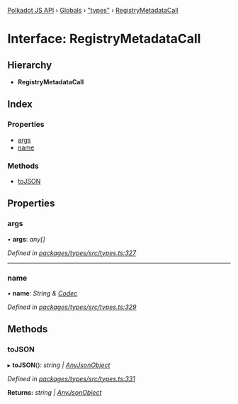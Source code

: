 [Polkadot JS API](../README.md) › [Globals](../globals.md) › ["types"](../modules/_types_.md) › [RegistryMetadataCall](_types_.registrymetadatacall.md)

# Interface: RegistryMetadataCall

## Hierarchy

* **RegistryMetadataCall**

## Index

### Properties

* [args](_types_.registrymetadatacall.md#args)
* [name](_types_.registrymetadatacall.md#name)

### Methods

* [toJSON](_types_.registrymetadatacall.md#tojson)

## Properties

###  args

• **args**: *any[]*

*Defined in [packages/types/src/types.ts:327](https://github.com/polkadot-js/api/blob/64ff226535/packages/types/src/types.ts#L327)*

___

###  name

• **name**: *String & [Codec](_types_.codec.md)*

*Defined in [packages/types/src/types.ts:329](https://github.com/polkadot-js/api/blob/64ff226535/packages/types/src/types.ts#L329)*

## Methods

###  toJSON

▸ **toJSON**(): *string | [AnyJsonObject](_types_.anyjsonobject.md)*

*Defined in [packages/types/src/types.ts:331](https://github.com/polkadot-js/api/blob/64ff226535/packages/types/src/types.ts#L331)*

**Returns:** *string | [AnyJsonObject](_types_.anyjsonobject.md)*
